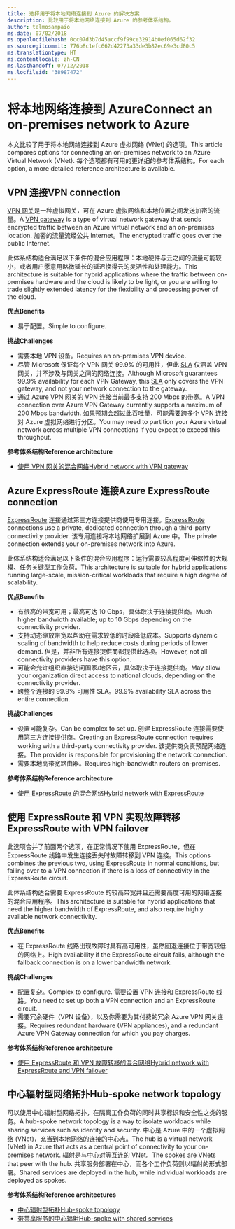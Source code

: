 ```yaml
---
title: 选择用于将本地网络连接到 Azure 的解决方案
description: 比较用于将本地网络连接到 Azure 的参考体系结构。
author: telmosampaio
ms.date: 07/02/2018
ms.openlocfilehash: 0cc07d3b7d45accf9f99ce32914b0ef065d62f32
ms.sourcegitcommit: 776b8c1efc662d42273a33de3b82ec69e3cd80c5
ms.translationtype: HT
ms.contentlocale: zh-CN
ms.lasthandoff: 07/12/2018
ms.locfileid: "38987472"
---
```

# <a name="connect-an-on-premises-network-to-azure"></a><span data-ttu-id="a3f59-103">将本地网络连接到 Azure</span><span class="sxs-lookup"><span data-stu-id="a3f59-103">Connect an on-premises network to Azure</span></span>

<span data-ttu-id="a3f59-104">本文比较了用于将本地网络连接到 Azure 虚拟网络 (VNet) 的选项。</span><span class="sxs-lookup"><span data-stu-id="a3f59-104">This article compares options for connecting an on-premises network to an Azure Virtual Network (VNet).</span></span> <span data-ttu-id="a3f59-105">每个选项都有可用的更详细的参考体系结构。</span><span class="sxs-lookup"><span data-stu-id="a3f59-105">For each option, a more detailed reference architecture is available.</span></span>

## <a name="vpn-connection"></a><span data-ttu-id="a3f59-106">VPN 连接</span><span class="sxs-lookup"><span data-stu-id="a3f59-106">VPN connection</span></span>

<span data-ttu-id="a3f59-107">[VPN 网关](/azure/vpn-gateway/vpn-gateway-about-vpngateways)是一种虚拟网关，可在 Azure 虚拟网络和本地位置之间发送加密的流量。</span><span class="sxs-lookup"><span data-stu-id="a3f59-107">A [VPN gateway](/azure/vpn-gateway/vpn-gateway-about-vpngateways) is a type of virtual network gateway that sends encrypted traffic between an Azure virtual network and an on-premises location.</span></span> <span data-ttu-id="a3f59-108">加密的流量流经公共 Internet。</span><span class="sxs-lookup"><span data-stu-id="a3f59-108">The encrypted traffic goes over the public Internet.</span></span>

<span data-ttu-id="a3f59-109">此体系结构适合满足以下条件的混合应用程序：本地硬件与云之间的流量可能较小，或者用户愿意用略微延长的延迟换得云的灵活性和处理能力。</span><span class="sxs-lookup"><span data-stu-id="a3f59-109">This architecture is suitable for hybrid applications where the traffic between on-premises hardware and the cloud is likely to be light, or you are willing to trade slightly extended latency for the flexibility and processing power of the cloud.</span></span>

<span data-ttu-id="a3f59-110">**优点**</span><span class="sxs-lookup"><span data-stu-id="a3f59-110">**Benefits**</span></span>

- <span data-ttu-id="a3f59-111">易于配置。</span><span class="sxs-lookup"><span data-stu-id="a3f59-111">Simple to configure.</span></span>

<span data-ttu-id="a3f59-112">**挑战**</span><span class="sxs-lookup"><span data-stu-id="a3f59-112">**Challenges**</span></span>

- <span data-ttu-id="a3f59-113">需要本地 VPN 设备。</span><span class="sxs-lookup"><span data-stu-id="a3f59-113">Requires an on-premises VPN device.</span></span>
- <span data-ttu-id="a3f59-114">尽管 Microsoft 保证每个 VPN 网关 99.9% 的可用性，但此 [SLA](https://azure.microsoft.com/support/legal/sla/vpn-gateway/) 仅涵盖 VPN 网关，并不涉及与网关之间的网络连接。</span><span class="sxs-lookup"><span data-stu-id="a3f59-114">Although Microsoft guarantees 99.9% availability for each VPN Gateway, this [SLA](https://azure.microsoft.com/support/legal/sla/vpn-gateway/) only covers the VPN gateway, and not your network connection to the gateway.</span></span>
- <span data-ttu-id="a3f59-115">通过 Azure VPN 网关的 VPN 连接当前最多支持 200 Mbps 的带宽。</span><span class="sxs-lookup"><span data-stu-id="a3f59-115">A VPN connection over Azure VPN Gateway currently supports a maximum of 200 Mbps bandwidth.</span></span> <span data-ttu-id="a3f59-116">如果预期会超过此吞吐量，可能需要跨多个 VPN 连接对 Azure 虚拟网络进行分区。</span><span class="sxs-lookup"><span data-stu-id="a3f59-116">You may need to partition your Azure virtual network across multiple VPN connections if you expect to exceed this throughput.</span></span>

<span data-ttu-id="a3f59-117">**参考体系结构**</span><span class="sxs-lookup"><span data-stu-id="a3f59-117">**Reference architecture**</span></span>

- [<span data-ttu-id="a3f59-118">使用 VPN 网关的混合网络</span><span class="sxs-lookup"><span data-stu-id="a3f59-118">Hybrid network with VPN gateway</span></span>](./vpn.md)

## <a name="azure-expressroute-connection"></a><span data-ttu-id="a3f59-119">Azure ExpressRoute 连接</span><span class="sxs-lookup"><span data-stu-id="a3f59-119">Azure ExpressRoute connection</span></span>

<span data-ttu-id="a3f59-120">[ExpressRoute](/azure/expressroute/) 连接通过第三方连接提供商使用专用连接。</span><span class="sxs-lookup"><span data-stu-id="a3f59-120">[ExpressRoute](/azure/expressroute/) connections use a private, dedicated connection through a third-party connectivity provider.</span></span> <span data-ttu-id="a3f59-121">该专用连接将本地网络扩展到 Azure 中。</span><span class="sxs-lookup"><span data-stu-id="a3f59-121">The private connection extends your on-premises network into Azure.</span></span> 

<span data-ttu-id="a3f59-122">此体系结构适合满足以下条件的混合应用程序：运行需要较高程度可伸缩性的大规模、任务关键型工作负荷。</span><span class="sxs-lookup"><span data-stu-id="a3f59-122">This architecture is suitable for hybrid applications running large-scale, mission-critical workloads that require a high degree of scalability.</span></span> 

<span data-ttu-id="a3f59-123">**优点**</span><span class="sxs-lookup"><span data-stu-id="a3f59-123">**Benefits**</span></span>

- <span data-ttu-id="a3f59-124">有很高的带宽可用；最高可达 10 Gbps，具体取决于连接提供商。</span><span class="sxs-lookup"><span data-stu-id="a3f59-124">Much higher bandwidth available; up to 10 Gbps depending on the connectivity provider.</span></span>
- <span data-ttu-id="a3f59-125">支持动态缩放带宽以帮助在需求较低的时段降低成本。</span><span class="sxs-lookup"><span data-stu-id="a3f59-125">Supports dynamic scaling of bandwidth to help reduce costs during periods of lower demand.</span></span> <span data-ttu-id="a3f59-126">但是，并非所有连接提供商都提供此选项。</span><span class="sxs-lookup"><span data-stu-id="a3f59-126">However, not all connectivity providers have this option.</span></span>
- <span data-ttu-id="a3f59-127">可能会允许组织直接访问国家/地区云，具体取决于连接提供商。</span><span class="sxs-lookup"><span data-stu-id="a3f59-127">May allow your organization direct access to national clouds, depending on the connectivity provider.</span></span>
- <span data-ttu-id="a3f59-128">跨整个连接的 99.9% 可用性 SLA。</span><span class="sxs-lookup"><span data-stu-id="a3f59-128">99.9% availability SLA across the entire connection.</span></span>

<span data-ttu-id="a3f59-129">**挑战**</span><span class="sxs-lookup"><span data-stu-id="a3f59-129">**Challenges**</span></span>

- <span data-ttu-id="a3f59-130">设置可能复杂。</span><span class="sxs-lookup"><span data-stu-id="a3f59-130">Can be complex to set up.</span></span> <span data-ttu-id="a3f59-131">创建 ExpressRoute 连接需要使用第三方连接提供商。</span><span class="sxs-lookup"><span data-stu-id="a3f59-131">Creating an ExpressRoute connection requires working with a third-party connectivity provider.</span></span> <span data-ttu-id="a3f59-132">该提供商负责预配网络连接。</span><span class="sxs-lookup"><span data-stu-id="a3f59-132">The provider is responsible for provisioning the network connection.</span></span>
- <span data-ttu-id="a3f59-133">需要本地高带宽路由器。</span><span class="sxs-lookup"><span data-stu-id="a3f59-133">Requires high-bandwidth routers on-premises.</span></span>

<span data-ttu-id="a3f59-134">**参考体系结构**</span><span class="sxs-lookup"><span data-stu-id="a3f59-134">**Reference architecture**</span></span>

- [<span data-ttu-id="a3f59-135">使用 ExpressRoute 的混合网络</span><span class="sxs-lookup"><span data-stu-id="a3f59-135">Hybrid network with ExpressRoute</span></span>](./expressroute.md)

## <a name="expressroute-with-vpn-failover"></a><span data-ttu-id="a3f59-136">使用 ExpressRoute 和 VPN 实现故障转移</span><span class="sxs-lookup"><span data-stu-id="a3f59-136">ExpressRoute with VPN failover</span></span>

<span data-ttu-id="a3f59-137">此选项合并了前面两个选项，在正常情况下使用 ExpressRoute，但在 ExpressRoute 线路中发生连接丢失时故障转移到 VPN 连接。</span><span class="sxs-lookup"><span data-stu-id="a3f59-137">This options combines the previous two, using ExpressRoute in normal conditions, but failing over to a VPN connection if there is a loss of connectivity in the ExpressRoute circuit.</span></span>

<span data-ttu-id="a3f59-138">此体系结构适合需要 ExpressRoute 的较高带宽并且还需要高度可用的网络连接的混合应用程序。</span><span class="sxs-lookup"><span data-stu-id="a3f59-138">This architecture is suitable for hybrid applications that need the higher bandwidth of ExpressRoute, and also require highly available network connectivity.</span></span> 

<span data-ttu-id="a3f59-139">**优点**</span><span class="sxs-lookup"><span data-stu-id="a3f59-139">**Benefits**</span></span>

- <span data-ttu-id="a3f59-140">在 ExpressRoute 线路出现故障时具有高可用性，虽然回退连接位于带宽较低的网络上。</span><span class="sxs-lookup"><span data-stu-id="a3f59-140">High availability if the ExpressRoute circuit fails, although the fallback connection is on a lower bandwidth network.</span></span>

<span data-ttu-id="a3f59-141">**挑战**</span><span class="sxs-lookup"><span data-stu-id="a3f59-141">**Challenges**</span></span>

- <span data-ttu-id="a3f59-142">配置复杂。</span><span class="sxs-lookup"><span data-stu-id="a3f59-142">Complex to configure.</span></span> <span data-ttu-id="a3f59-143">需要设置 VPN 连接和 ExpressRoute 线路。</span><span class="sxs-lookup"><span data-stu-id="a3f59-143">You need to set up both a VPN connection and an ExpressRoute circuit.</span></span>
- <span data-ttu-id="a3f59-144">需要冗余硬件（VPN 设备），以及你需要为其付费的冗余 Azure VPN 网关连接。</span><span class="sxs-lookup"><span data-stu-id="a3f59-144">Requires redundant hardware (VPN appliances), and a redundant Azure VPN Gateway connection for which you pay charges.</span></span>

<span data-ttu-id="a3f59-145">**参考体系结构**</span><span class="sxs-lookup"><span data-stu-id="a3f59-145">**Reference architecture**</span></span>

- [<span data-ttu-id="a3f59-146">使用 ExpressRoute 和 VPN 故障转移的混合网络</span><span class="sxs-lookup"><span data-stu-id="a3f59-146">Hybrid network with ExpressRoute and VPN failover</span></span>](./expressroute-vpn-failover.md)


## <a name="hub-spoke-network-topology"></a><span data-ttu-id="a3f59-147">中心辐射型网络拓扑</span><span class="sxs-lookup"><span data-stu-id="a3f59-147">Hub-spoke network topology</span></span>

<span data-ttu-id="a3f59-148">可以使用中心辐射型网络拓扑，在隔离工作负荷的同时共享标识和安全性之类的服务。</span><span class="sxs-lookup"><span data-stu-id="a3f59-148">A hub-spoke network topology is a way to isolate workloads while sharing services such as identity and security.</span></span> <span data-ttu-id="a3f59-149">中心是 Azure 中的一个虚拟网络 (VNet)，充当到本地网络的连接的中心点。</span><span class="sxs-lookup"><span data-stu-id="a3f59-149">The hub is a virtual network (VNet) in Azure that acts as a central point of connectivity to your on-premises network.</span></span> <span data-ttu-id="a3f59-150">辐射是与中心对等互连的 VNet。</span><span class="sxs-lookup"><span data-stu-id="a3f59-150">The spokes are VNets that peer with the hub.</span></span> <span data-ttu-id="a3f59-151">共享服务部署在中心，而各个工作负荷则以辐射的形式部署。</span><span class="sxs-lookup"><span data-stu-id="a3f59-151">Shared services are deployed in the hub, while individual workloads are deployed as spokes.</span></span>


<span data-ttu-id="a3f59-152">**参考体系结构**</span><span class="sxs-lookup"><span data-stu-id="a3f59-152">**Reference architectures**</span></span>

- [<span data-ttu-id="a3f59-153">中心辐射型拓扑</span><span class="sxs-lookup"><span data-stu-id="a3f59-153">Hub-spoke topology</span></span>](./hub-spoke.md)
- [<span data-ttu-id="a3f59-154">带共享服务的中心辐射</span><span class="sxs-lookup"><span data-stu-id="a3f59-154">Hub-spoke with shared services</span></span>](./shared-services.md)
